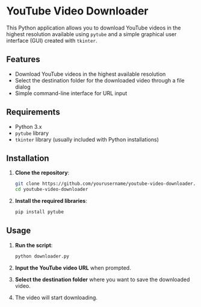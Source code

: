 # YouTube Video Downloader

This Python application allows you to download YouTube videos in the highest resolution available using `pytube` and a simple graphical user interface (GUI) created with `tkinter`.

## Features

- Download YouTube videos in the highest available resolution
- Select the destination folder for the downloaded video through a file dialog
- Simple command-line interface for URL input

## Requirements

- Python 3.x
- `pytube` library
- `tkinter` library (usually included with Python installations)

## Installation

1. **Clone the repository**:
    ```sh
    git clone https://github.com/yourusername/youtube-video-downloader.git
    cd youtube-video-downloader
    ```

2. **Install the required libraries**:
    ```sh
    pip install pytube
    ```

## Usage

1. **Run the script**:
    ```sh
    python downloader.py
    ```

2. **Input the YouTube video URL** when prompted.

3. **Select the destination folder** where you want to save the downloaded video.

4. The video will start downloading.
